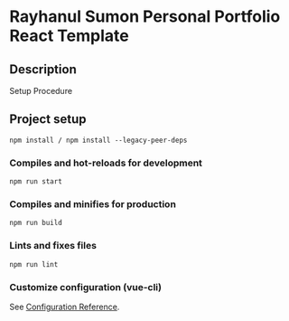 # Rayhanul Sumon Personal Portfolio React Template

## Description

Setup Procedure 
 
## Project setup

```
npm install / npm install --legacy-peer-deps 
``` 

### Compiles and hot-reloads for development

``` 
npm run start   
```   

### Compiles and minifies for production

```     
npm run build    
```   
 
### Lints and fixes files   

```
npm run lint
```

### Customize configuration (vue-cli)

See [Configuration Reference](https://cli.vuejs.org/config/).
